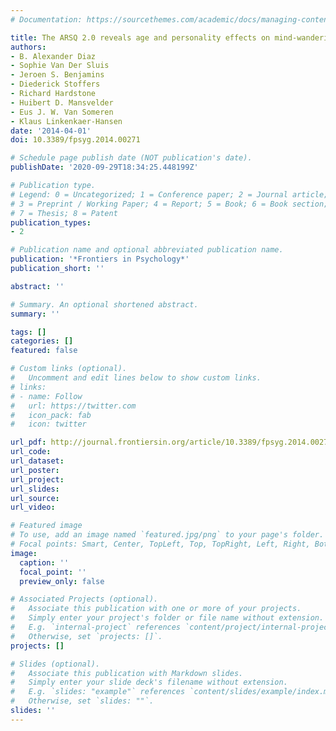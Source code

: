 ```yaml
---
# Documentation: https://sourcethemes.com/academic/docs/managing-content/

title: The ARSQ 2.0 reveals age and personality effects on mind-wandering experiences
authors:
- B. Alexander Diaz
- Sophie Van Der Sluis
- Jeroen S. Benjamins
- Diederick Stoffers
- Richard Hardstone
- Huibert D. Mansvelder
- Eus J. W. Van Someren
- Klaus Linkenkaer-Hansen
date: '2014-04-01'
doi: 10.3389/fpsyg.2014.00271

# Schedule page publish date (NOT publication's date).
publishDate: '2020-09-29T18:34:25.448199Z'

# Publication type.
# Legend: 0 = Uncategorized; 1 = Conference paper; 2 = Journal article;
# 3 = Preprint / Working Paper; 4 = Report; 5 = Book; 6 = Book section;
# 7 = Thesis; 8 = Patent
publication_types:
- 2

# Publication name and optional abbreviated publication name.
publication: '*Frontiers in Psychology*'
publication_short: ''

abstract: ''

# Summary. An optional shortened abstract.
summary: ''

tags: []
categories: []
featured: false

# Custom links (optional).
#   Uncomment and edit lines below to show custom links.
# links:
# - name: Follow
#   url: https://twitter.com
#   icon_pack: fab
#   icon: twitter

url_pdf: http://journal.frontiersin.org/article/10.3389/fpsyg.2014.00271/abstract
url_code:
url_dataset:
url_poster:
url_project:
url_slides:
url_source:
url_video:

# Featured image
# To use, add an image named `featured.jpg/png` to your page's folder. 
# Focal points: Smart, Center, TopLeft, Top, TopRight, Left, Right, BottomLeft, Bottom, BottomRight.
image:
  caption: ''
  focal_point: ''
  preview_only: false

# Associated Projects (optional).
#   Associate this publication with one or more of your projects.
#   Simply enter your project's folder or file name without extension.
#   E.g. `internal-project` references `content/project/internal-project/index.md`.
#   Otherwise, set `projects: []`.
projects: []

# Slides (optional).
#   Associate this publication with Markdown slides.
#   Simply enter your slide deck's filename without extension.
#   E.g. `slides: "example"` references `content/slides/example/index.md`.
#   Otherwise, set `slides: ""`.
slides: ''
---
```


